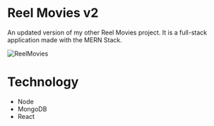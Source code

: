 # **Reel Movies v2**
An updated version of my other Reel Movies project. It is a full-stack application made with the MERN Stack.

![ReelMovies](https://imgur.com/a/8Wl6ykc)

# **Technology**
* Node
* MongoDB
* React
